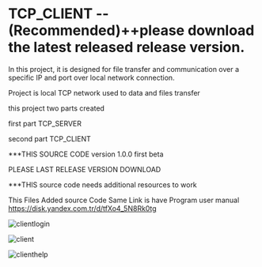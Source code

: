 # TCP_CLIENT --(Recommended)++please download the latest released release version.

In this project, it is designed for file transfer and communication over a specific IP and port over local network connection.

Project is local TCP network used to data and files transfer

this project two parts created

first part TCP_SERVER

second part TCP_CLIENT

***THIS SOURCE CODE version 1.0.0 first beta

PLEASE LAST RELEASE VERSION DOWNLOAD

***THIS source code needs additional resources to work

This Files Added source Code
Same Link is have Program user manual
https://disk.yandex.com.tr/d/tfXo4_5N8Rk0tg


![clientlogin](https://user-images.githubusercontent.com/74864221/183226616-520ad88a-6cbb-44cc-b900-9c35d03ad534.PNG)

![client](https://user-images.githubusercontent.com/74864221/183226582-aa8c737c-b728-4ef0-ac2c-30e2414089d8.PNG)

![clienthelp](https://user-images.githubusercontent.com/74864221/183226583-18cb3b3c-ba71-42a1-8e0f-1b2cc6ab527c.png)


